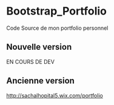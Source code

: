 # Bootstrap_Portfolio

Code Source de mon portfolio personnel

## Nouvelle version 

EN COURS DE DEV

## Ancienne version 

http://sachalhopital5.wix.com/portfolio
